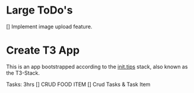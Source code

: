 # Large ToDo's

[] Implement image upload feature.

# Create T3 App

This is an app bootstrapped according to the [init.tips](https://init.tips) stack, also known as the T3-Stack.

Tasks:
3hrs
[] CRUD FOOD ITEM
[] Crud Tasks & Task Item
